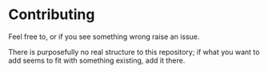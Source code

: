 # Contributing

Feel free to, or if you see something wrong raise an issue.

There is purposefully no real structure to this repository; if what you want to add seems to fit with something existing, add it there.

